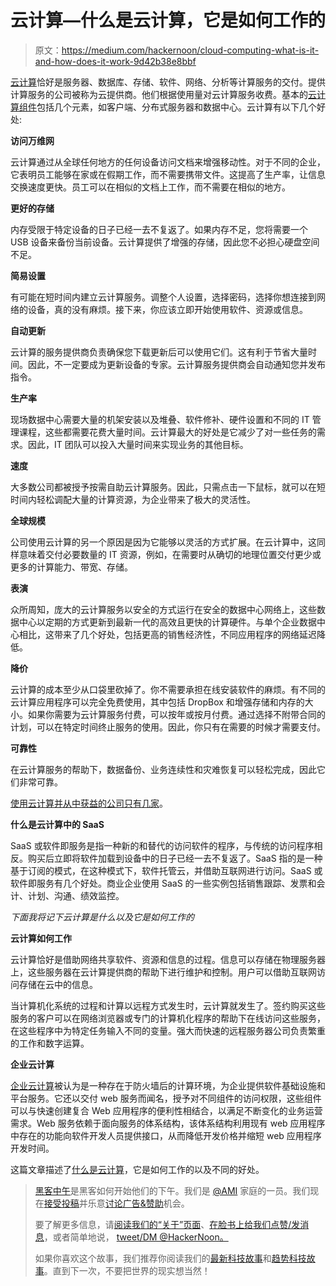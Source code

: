 # 云计算—什么是云计算，它是如何工作的

> 原文：<https://medium.com/hackernoon/cloud-computing-what-is-it-and-how-does-it-work-9d42b38e8bbf>

[云计算](https://en.wikipedia.org/wiki/Cloud_computing)恰好是服务器、数据库、存储、软件、网络、分析等计算服务的交付。提供计算服务的公司被称为云提供商。他们根据使用量对云计算服务收费。基本的[云计算组件](https://en.wikipedia.org/wiki/Cloud_computing_architecture)包括几个元素，如客户端、分布式服务器和数据中心。云计算有以下几个好处:

**访问万维网**

云计算通过从全球任何地方的任何设备访问文档来增强移动性。对于不同的企业，它表明员工能够在家或在假期工作，而不需要携带文件。这提高了生产率，让信息交换速度更快。员工可以在相似的文档上工作，而不需要在相似的地方。

**更好的存储**

内存受限于特定设备的日子已经一去不复返了。如果内存不足，您将需要一个 USB 设备来备份当前设备。云计算提供了增强的存储，因此您不必担心硬盘空间不足。

**简易设置**

有可能在短时间内建立云计算服务。调整个人设置，选择密码，选择你想连接到网络的设备，真的没有麻烦。接下来，你应该立即开始使用软件、资源或信息。

**自动更新**

云计算的服务提供商负责确保您下载更新后可以使用它们。这有利于节省大量时间。因此，不一定要成为更新设备的专家。云计算服务提供商会自动通知您并发布指令。

**生产率**

现场数据中心需要大量的机架安装以及堆叠、软件修补、硬件设置和不同的 IT 管理课程，这些都需要花费大量时间。云计算最大的好处是它减少了对一些任务的需求。因此，IT 团队可以投入大量时间来实现业务的其他目标。

**速度**

大多数公司都被授予按需自助云计算服务。因此，只需点击一下鼠标，就可以在短时间内轻松调配大量的计算资源，为企业带来了极大的灵活性。

**全球规模**

公司使用云计算的另一个原因是因为它能够以灵活的方式扩展。在云计算中，这同样意味着交付必要数量的 IT 资源，例如，在需要时从确切的地理位置交付更少或更多的计算能力、带宽、存储。

**表演**

众所周知，庞大的云计算服务以安全的方式运行在安全的数据中心网络上，这些数据中心以定期的方式更新到最新一代的高效且更快的计算硬件。与单个企业数据中心相比，这带来了几个好处，包括更高的销售经济性，不同应用程序的网络延迟降低。

**降价**

云计算的成本至少从口袋里砍掉了。你不需要承担在线安装软件的麻烦。有不同的云计算应用程序可以完全免费使用，其中包括 DropBox 和增强存储和内存的大小。如果你需要为云计算服务付费，可以按年或按月付费。通过选择不附带合同的计划，可以在特定时间终止服务的使用。因此，你只有在需要的时候才需要支付。

**可靠性**

在云计算服务的帮助下，数据备份、业务连续性和灾难恢复可以轻松完成，因此它们非常可靠。

[使用云计算并从中获益的公司只有几家](https://techeries.com/top-10-cloud-computing-companies/)。

**什么是云计算中的 SaaS**

SaaS 或软件即服务是指一种新的和替代的访问软件的程序，与传统的访问程序相反。购买后立即将软件加载到设备中的日子已经一去不复返了。SaaS 指的是一种基于订阅的模式，在这种模式下，软件托管云，并借助互联网进行访问。SaaS 或软件即服务有几个好处。商业企业使用 SaaS 的一些实例包括销售跟踪、发票和会计、计划、沟通、绩效监控。

*下面我将记下云计算是什么以及它是如何工作的*

**云计算如何工作**

云计算恰好是借助网络共享软件、资源和信息的过程。信息可以存储在物理服务器上，这些服务器在云计算提供商的帮助下进行维护和控制。用户可以借助互联网访问存储在云中的信息。

当计算机化系统的过程和计算以远程方式发生时，云计算就发生了。签约购买这些服务的客户可以在网络浏览器或专门的计算机化程序的帮助下在线访问这些服务，在这些程序中为特定任务输入不同的变量。强大而快速的远程服务器公司负责繁重的工作和数字运算。

**企业云计算**

[企业云计算](https://apprenda.com/library/glossary/definition-enterprise-cloud-computing/)被认为是一种存在于防火墙后的计算环境，为企业提供软件基础设施和平台服务。它还以交付 web 服务而闻名，授予对不同组件的访问权限，这些组件可以与快速创建复合 Web 应用程序的便利性相结合，以满足不断变化的业务运营需求。Web 服务依赖于面向服务的体系结构，该体系结构利用现有 web 应用程序中存在的功能向软件开发人员提供接口，从而降低开发价格并缩短 web 应用程序开发时间。

这篇文章描述了[什么是云计算](https://www.ibm.com/cloud-computing/learn-more/what-is-cloud-computing/)，它是如何工作的以及不同的好处。

> [黑客中午](http://bit.ly/Hackernoon)是黑客如何开始他们的下午。我们是 [@AMI](http://bit.ly/atAMIatAMI) 家庭的一员。我们现在[接受投稿](http://bit.ly/hackernoonsubmission)并乐意[讨论广告&赞助](mailto:partners@amipublications.com)机会。
> 
> 要了解更多信息，请[阅读我们的“关于”页面](https://goo.gl/4ofytp)、[在脸书上给我们点赞/发消息](http://bit.ly/HackernoonFB)，或者简单地说， [tweet/DM @HackerNoon。](https://goo.gl/k7XYbx)
> 
> 如果你喜欢这个故事，我们推荐你阅读我们的[最新科技故事](http://bit.ly/hackernoonlatestt)和[趋势科技故事](https://hackernoon.com/trending)。直到下一次，不要把世界的现实想当然！